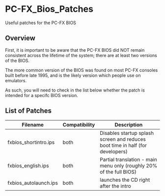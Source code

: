 # PC-FX_Bios_Patches

Useful patches for the PC-FX BIOS

## Overview

First, it is important to be aware that the PC-FX BIOS did NOT
remain consistent across the lifetime of the system; there are
at least two versions of the BIOS.

The more common version of the BIOS was found on most PC-FX consoles
built before late 1995, and is the likely version which people use
on emulators.

As such, you will need to check in the list below whether the patch
is intended for a specifc BIOS version.

## List of Patches

| Filename | Compatibility | Description |
|----------|---------------|-------------|
| fxbios_shortintro.ips | both | Disables startup splash screen and reduces boot time in half (for developers) |
| fxbios_english.ips | both | Partial translation - main menu only (roughly 20% of the full BIOS) |
| fxbios_autolaunch.ips | both | launches the CD right after the intro |
